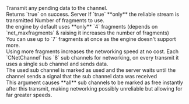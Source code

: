 <function name="Transmit" parent="CNetChan" type="classfunc">
	<description>
		Transmit any pending data to the channel.<br>
		Returns `true` on success.
		<added version="0.7"></added>
	</description>
	<realm>Server</realm>
	<args>
		<arg name="onlyReliable" type="boolean" default="false">If `true` **only** the reliable stream is transmitted</arg>
		<arg name="fragments" type="number" default="-1">
			Number of fragments to use.<br>
			the engine by default uses **only** `4` fragments (depends on `net_maxfragments` & raising it increases the number of fragments)<br>
			You can use up to `7` fragments at once as the engine doesn't support more.<br>
			<note>
				Using more fragments increases the networking speed at no cost.
			</note>
		</arg>
		<arg name="freeSubChannels" type="boolean" default="false">
			Each `CNetChannel` has `8` sub channels for networking, on every transmit it uses a single sub channel and sends data.<br>
			The used sub channel is marked as used and the server waits until the channel sends a signal that the sub channel data was received<br>
			This argument causes **all** sub channels to be marked as free instantly after this transmit, making networking possibly unreliable but allowing for far greater speeds.
		</arg>
	</args>
	<rets>
		<ret name="success" type="boolean"></ret>
	</rets>
</function>